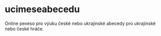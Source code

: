 # ucimeseabecedu
Online pexeso pro výuku české nebo ukrajinské abecedy pro ukrajinské nebo české hráče.
